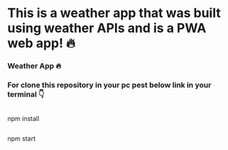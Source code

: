 # This is a weather app that was built using weather APIs and is a PWA web app! 🔥

### Weather App 🔥

### For clone this repository in your pc pest below link in your terminal 👇

```

```
npm install
```

```
npm start
```
